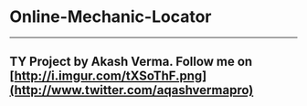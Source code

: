 # Online-Mechanic-Locator #

------

## TY Project by Akash Verma. Follow me on [http://i.imgur.com/tXSoThF.png](http://www.twitter.com/aqashvermapro) ##



